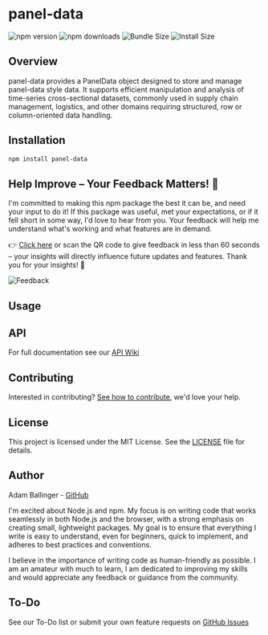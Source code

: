 # panel-data

![npm version](https://img.shields.io/npm/v/panel-data.svg)
![npm downloads](https://img.shields.io/npm/dt/panel-data.svg)
![Bundle Size](https://img.shields.io/bundlephobia/min/panel-data.svg)
![Install Size](https://packagephobia.com/badge?p=panel-data)


## Overview

panel-data provides a PanelData object designed to store and manage panel-data style data. It supports efficient manipulation and analysis of time-series cross-sectional datasets, commonly used in supply chain management, logistics, and other domains requiring structured, row or column-oriented data handling.

## Installation

```bash
npm install panel-data
```

## Help Improve – Your Feedback Matters! 🚀
I'm committed to making this npm package the best it can be, and need your input to do it! If this package was useful, met your expectations, or if it fell short in some way, I'd love to hear from you. Your feedback will help me understand what's working and what features are in demand.

👉 [Click here](https://tinyurl.com/4hm58xc2) or scan the QR code to give feedback in less than 60 seconds – your insights will directly influence future updates and features. Thank you for your insights! 🙌

![Feedback](https://api.qrserver.com/v1/create-qr-code/?size=150x150&data=tinyurl.com/4hm58xc2&margin=10)

## Usage


## API
For full documentation see our [API Wiki](https://github.com/adam-ballinger/panel-data/wiki/API)


## Contributing
Interested in contributing? [See how to contribute](https://github.com/adam-ballinger/panel-data/wiki/Contributing), we'd love your help.

## License

This project is licensed under the MIT License. See the [LICENSE](LICENSE) file for details.

## Author

Adam Ballinger - [GitHub](https://github.com/adam-ballinger)

I'm excited about Node.js and npm. My focus is on writing code that works seamlessly in both Node.js and the browser, with a strong emphasis on creating small, lightweight packages. My goal is to ensure that everything I write is easy to understand, even for beginners, quick to implement, and adheres to best practices and conventions.

I believe in the importance of writing code as human-friendly as possible. I am an amateur with much to learn, I am dedicated to improving my skills and would appreciate any feedback or guidance from the community.

## To-Do
See our To-Do list or submit your own feature requests on [GitHub Issues](https://github.com/adam-ballinger/panel-data/issues)


